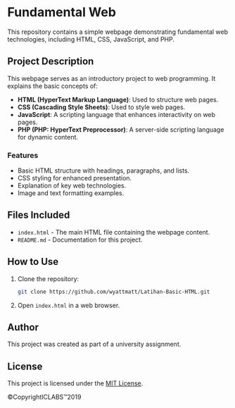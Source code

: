 # Fundamental Web

This repository contains a simple webpage demonstrating fundamental web technologies, including HTML, CSS, JavaScript, and PHP.

## Project Description
This webpage serves as an introductory project to web programming. It explains the basic concepts of:
- **HTML (HyperText Markup Language)**: Used to structure web pages.
- **CSS (Cascading Style Sheets)**: Used to style web pages.
- **JavaScript**: A scripting language that enhances interactivity on web pages.
- **PHP (PHP: HyperText Preprocessor)**: A server-side scripting language for dynamic content.

### Features
- Basic HTML structure with headings, paragraphs, and lists.
- CSS styling for enhanced presentation.
- Explanation of key web technologies.
- Image and text formatting examples.

## Files Included
- `index.html` - The main HTML file containing the webpage content.
- `README.md` - Documentation for this project.

## How to Use
1. Clone the repository:
   
   ```bash
   git clone https://github.com/wyattmatt/Latihan-Basic-HTML.git
   ```
2. Open `index.html` in a web browser.

## Author
This project was created as part of a university assignment.

## License
This project is licensed under the [MIT License](https://github.com/wyattmatt/Latihan-Basic-HTML/blob/main/LICENSE).

&copy;CopyrightICLABS™2019
